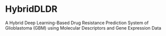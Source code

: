 # HybridDLDR
A Hybrid Deep Learning-Based Drug Resistance Prediction System of Glioblastoma (GBM) using Molecular Descriptors and Gene Expression Data
